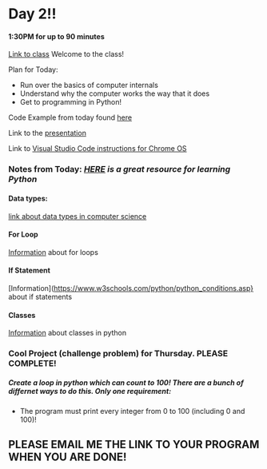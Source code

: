 # Day 2!!
#### 1:30PM for up to 90 minutes

[Link to class](https://sps.zoom.us/j/94771799518)
Welcome to the class!

Plan for Today:
- Run over the basics of computer internals
- Understand why the computer works the way that it does
- Get to programming in Python!

Code Example from today found [here](https://ideone.com/CLD7lC)

Link to the [presentation](https://docs.google.com/presentation/d/1cjUm7ueHbfwnGbKYGCGVsT9LFXuwEN5WT4k5RUMG2iY/edit?usp=sharing)

Link to [Visual Studio Code instructions for Chrome OS](https://www.windowscentral.com/how-install-microsoft-visual-studio-code-chromebook)


### Notes from Today: ___[HERE](https://www.w3schools.com/python/) is a great resource for learning Python___

#### Data types:
[link about data types in computer science](https://www.bbc.co.uk/bitesize/guides/zwmbgk7/revision/3)

#### For Loop
[Information](https://www.w3schools.com/python/python_for_loops.asp) about for loops

#### If Statement
[Information](https://www.w3schools.com/python/python_conditions.asp} about if statements

#### Classes
[Information](https://www.w3schools.com/python/python_classes.asp) about classes in python


### Cool Project (challenge problem) for Thursday. PLEASE COMPLETE!

##### Create a loop in python which can count to 100! There are a bunch of differnet ways to do this. Only one requirement:
- The program must print every integer from 0 to 100 (including 0 and 100)! 

## PLEASE EMAIL ME THE LINK TO YOUR PROGRAM WHEN YOU ARE DONE!
